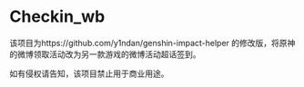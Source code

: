 # Checkin_wb

该项目为https://github.com/y1ndan/genshin-impact-helper 的修改版，将原神的微博领取活动改为另一款游戏的微博活动超话签到。

如有侵权请告知，该项目禁止用于商业用途。

